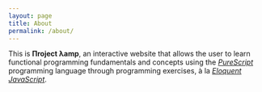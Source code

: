 ```yaml
---
layout: page
title: About
permalink: /about/
---
```

	
This is **Пroject λamp**, an interactive website that allows the user to learn functional programming fundamentals and concepts using the [*PureScript*](http://www.purescript.org/) programming language through programming exercises, à la [*Eloquent JavaScript*](http://eloquentjavascript.net/).

<!-- If you feel like suggesting changes, a new chapter or anything of the sort, please open an issue on [the project page](http://github.com/lazywithclass/project-lamp). Any help is more than welcome! -->

